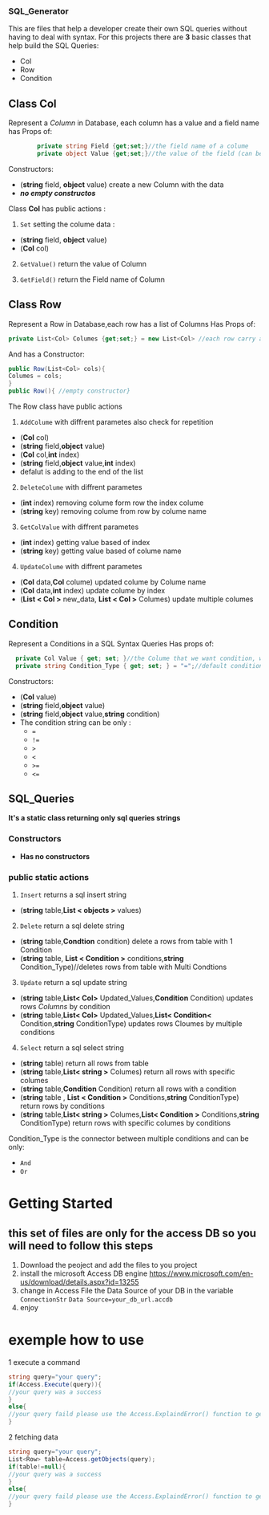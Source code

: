 ### SQL_Generator
This are files that help a developer create their own SQL queries without having to deal with syntax.
For this projects there are **3** basic classes that help build the SQL Queries:
- Col
- Row
- Condition

## Class **Col** 
Represent a *Column* in Database, each column has a value and a field name
has Props of:
```C#
        private string Field {get;set;}//the field name of a colume
        private object Value {get;set;}//the value of the field (can be any value)
```

Constructors: 
- (**string** field, **object** value) create a new Column with the data
- ***no empty constructos***

Class **Col** has public actions :

1. ```Set``` setting the colume data :
  - (**string** field, **object** value) 
  - (**Col** col)
  
2. ```GetValue()``` return the value of Column

3. ```GetField()``` return the Field name of Column

## Class **Row** 
Represent a Row in Database,each row has a list of Columns
Has Props of:
```C#
private List<Col> Columes {get;set;} = new List<Col> //each row carry a list of columns
```
And has a Constructor:
```C#
public Row(List<Col> cols){
Columes = cols;
}
public Row(){ //empty constructor}
```
The Row class have public actions
1. ```AddColume``` with diffrent parametes also check for repetition
- (**Col** col) 
- (**string** field,**object** value)
- (**Col** col,**int** index)
- (**string** field,**object** value,**int** index)
- defalut is adding to the end of the list

2. ```DeleteColume``` with diffrent parametes
- (**int** index) removing colume form row the index colume
- (**string** key) removing colume from row by colume name

3. ```GetColValue``` with diffrent parametes
- (**int** index) getting value based of index
- (**string** key) getting value based of colume name

4. ```UpdateColume``` with diffrent parametes
- (**Col** data,**Col** colume) updated colume by Colume name
- (**Col** data,**int** index) update colume by index
- (**List < Col >** new_data, **List < Col >** Columes) update multiple columes

## Condition
Represent a Conditions in a SQL Syntax Queries
Has props of:
```C#
  private Col Value { get; set; }//the Colume that we want condition, with the value we want to check
  private string Condition_Type { get; set; } = "=";//default condition is equal
```
Constructors:
 - (**Col** value)
 - (**string** field,**object** value)
 - (**string** field,**object** value,**string** condition)
 - The condition string can be only :
    - `=`
    - `!=`
    - `>`
    - `<`
    - `>=`
    - `<=`
    
## SQL_Queries

**It's a static class returning only sql queries strings**
### Constructors
 - **Has no constructors**

### public static actions
1. `Insert` returns a sql insert string
  - (**string** table,**List < objects >** values)

2. `Delete` return a sql delete string
  - (**string** table,**Condtion** condition) delete a rows from table with 1 Condition
  - (**string** table, **List < Condition >** conditions,**string** Condition_Type)//deletes rows from table with Multi Condtions

3. `Update` return a sql update string
 - (**string** table,**List< Col>** Updated_Values,**Condition** Condition) updates rows *Columns* by condition
 - (**string** table,**List< Col>** Updated_Values,**List< Condition<** Condition,**string** ConditionType) updates rows  Cloumes by multiple conditions

4. `Select` return a sql select string
  - (**string** table) return all rows from table
  - (**string** table,**List< string >** Columes) return all rows with specific columes
  - (**string** table,**Condition** Condition) return all rows with a condition
  - (**string** table , **List < Condition >** Conditions,**string** ConditionType) return rows by conditions
  - (**string** table,**List< string >** Columes,**List< Condition >** Conditions,**string** ConditionType) return rows with specific columes by conditions
  

 Condition_Type is the connector between multiple conditions and can be only:
 - `And`
 - `Or` 

# Getting Started
## this set of files are only for the access DB so you will need to follow this steps
1. Download the peoject and add the files to you project 
2. install the microsoft Access DB engine https://www.microsoft.com/en-us/download/details.aspx?id=13255
3. change in Access File the Data Source of your DB in the variable `ConnectionStr` ```Data Source=your_db_url.accdb```
4. enjoy 

# exemple how to use 
1 execute a command 
``` C#
string query="your query";
if(Access.Execute(query)){
//your query was a success
}
else{
//your query faild please use the Access.ExplaindError() function to get the Error message
}
```

2 fetching data 
```C#
string query="your query";
List<Row> table=Access.getObjects(query);
if(table!=null){
//your query was a success
}
else{
//your query faild please use the Access.ExplaindError() function to get the Error message
}
```

